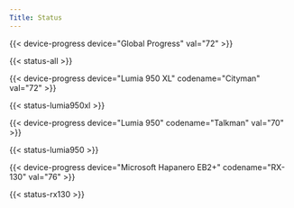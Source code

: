 ```yaml
---
Title: Status
---
```


{{< device-progress device="Global Progress" val="72" >}}

{{< status-all >}}

{{< device-progress device="Lumia 950 XL" codename="Cityman" val="72" >}}

{{< status-lumia950xl >}}

{{< device-progress device="Lumia 950" codename="Talkman" val="70" >}}

{{< status-lumia950 >}}

{{< device-progress device="Microsoft Hapanero EB2+" codename="RX-130" val="76" >}}

{{< status-rx130 >}}